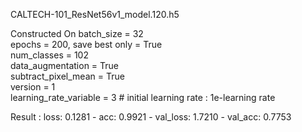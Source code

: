 CALTECH-101_ResNet56v1_model.120.h5

Constructed On
  batch_size = 32  
  epochs = 200, save best only = True  
  num_classes = 102  
  data_augmentation = True  
  subtract_pixel_mean = True  
  version = 1  
  learning_rate_variable = 3 # initial learning rate : 1e-learning rate

Result : loss: 0.1281 - acc: 0.9921 - val_loss: 1.7210 - val_acc: 0.7753
